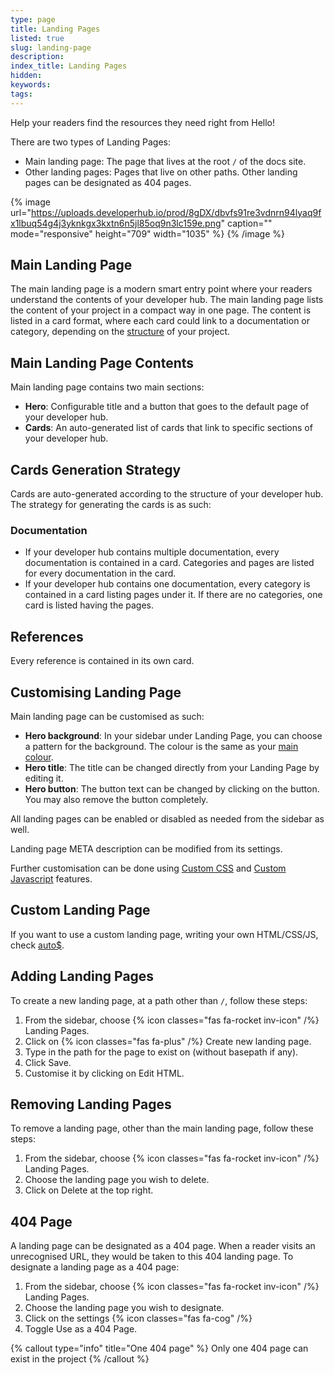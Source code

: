 ```yaml
---
type: page
title: Landing Pages
listed: true
slug: landing-page
description: 
index_title: Landing Pages
hidden: 
keywords: 
tags: 
---
```



Help your readers find the resources they need right from Hello!

There are two types of Landing Pages:

- Main landing page: The page that lives at the root `/` of the docs site.
- Other landing pages: Pages that live on other paths. Other landing pages can be designated as 404 pages.


{% image url="https://uploads.developerhub.io/prod/8gDX/dbvfs91re3vdnrn94lyaq9fx1lbuq54g4j3yknkgx3kxtn6n5jl85oq9n3lc159e.png" caption="" mode="responsive" height="709" width="1035" %}
{% /image %}


## Main Landing Page

The main landing page is a modern smart entry point where your readers understand the contents of your developer hub. The main landing page lists the content of your project in a compact way in one page. The content is listed in a card format, where each card could link to a documentation or category, depending on the [structure](/support-center/landing-page#cards-generation-strategy) of your project.

## Main Landing Page Contents

Main landing page contains two main sections:

- **Hero**: Configurable title and a button that goes to the default page of your developer hub.
- **Cards**: An auto-generated list of cards that link to specific sections of your developer hub.

## Cards Generation Strategy

Cards are auto-generated according to the structure of your developer hub. The strategy for generating the cards is as such:

### Documentation

- If your developer hub contains multiple documentation, every documentation is contained in a card. Categories and pages are listed for every documentation in the card.
- If your developer hub contains one documentation, every category is contained in a card listing pages under it. If there are no categories, one card is listed having the pages.

## References

Every reference is contained in its own card.

## Customising Landing Page

Main landing page can be customised as such:

- **Hero background**: In your sidebar under Landing Page, you can choose a pattern for the background. The colour is the same as your [main colour](/support-center/customising-visuals#changing-colours).
- **Hero title**: The title can be changed directly from your Landing Page by editing it.
- **Hero button**: The button text can be changed by clicking on the button. You may also remove the button completely.

All landing pages can be enabled or disabled as needed from the sidebar as well.

Landing page META description can be modified from its settings.

Further customisation can be done using [Custom CSS](/support-center/custom-css) and [Custom Javascript](/support-center/custom-javascript) features.

## Custom Landing Page

If you want to use a custom landing page, writing your own HTML/CSS/JS, check [auto$](/support-center/custom-landing-page).

## Adding Landing Pages

To create a new landing page, at a path other than `/`, follow these steps:

1. From the sidebar, choose {% icon classes="fas fa-rocket inv-icon" /%} Landing Pages.
2. Click on {% icon classes="fas fa-plus" /%} Create new landing page.
3. Type in the path for the page to exist on (without basepath if any).
4. Click Save.
5. Customise it by clicking on Edit HTML.

## Removing Landing Pages

To remove a landing page, other than the main landing page, follow these steps:

1. From the sidebar, choose {% icon classes="fas fa-rocket inv-icon" /%} Landing Pages.
2. Choose the landing page you wish to delete.
3. Click on Delete at the top right.

## 404 Page

A landing page can be designated as a 404 page. When a reader visits an unrecognised URL, they would be taken to this 404 landing page. To designate a landing page as a 404 page:

1. From the sidebar, choose {% icon classes="fas fa-rocket inv-icon" /%} Landing Pages.
2. Choose the landing page you wish to designate.
3. Click on the settings {% icon classes="fas fa-cog" /%}
4. Toggle Use as a 404 Page.


{% callout type="info" title="One 404 page" %}
Only one 404 page can exist in the project
{% /callout %}


